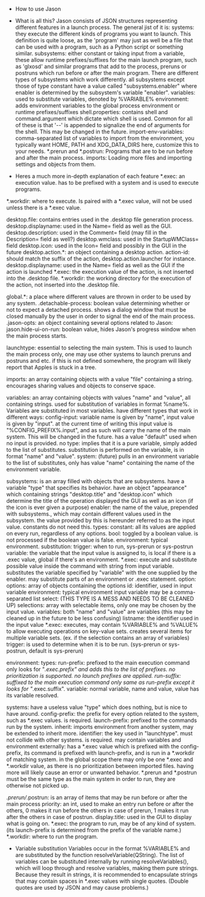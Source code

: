 - How to use Jason

 - What is all this?
 Jason consists of JSON structures representing different features in a launch process. The general jist of it is:
systems: they execute the different kinds of programs you want to launch. This definition is quite loose, as the 'program' may just as well be a file that can be used with a program, such as a Python script or something similar.
subsystems:
    either constant or taking input from a variable, these allow runtime prefixes/suffixes for the main launch program, such as 'glxosd' and similar programs that add to the process, preruns or postruns which run before or after the main program. There are different types of subsystems which work differently.
    all subsystems except those of type constant have a value called "subsystems.enabler" where enabler is determined by the subsystem's variable "enabler".
variables: used to substitute variables, denoted by %VARIABLE%
environment: adds environment variables to the global process environment or runtime prefixes/suffixes
shell.properties: contains shell and command.argument which dictate which shell is used. Common for all of these is that '--' is appended to signalize the end of arguments for the shell. This may be changed in the future.
    import-env-variables: comma-separated list of variables to import from the environment, you typically want HOME, PATH and XDG_DATA_DIRS here, customize this to your needs.
*.prerun and *.postrun: Programs that are to be run before and after the main process.
imports: Loading more files and importing settings and objects from them.

 - Heres a much more in-depth explanation of each feature
*.exec: an execution value. has to be prefixed with a system and is used to execute programs.

*.workdir: where to execute. Is paired with a *.exec value, will not be used unless there is a *.exec value.

desktop.file: contains entries used in the .desktop file generation process.
    desktop.displayname: used in the Name= field as well as the GUI.
    desktop.description: used in the Comment= field (may fill in the Description= field as well?)
    desktop.wmclass: used in the StartupWMClass= field
    desktop.icon: used in the Icon= field and possibly in the GUI in the future
    desktop.action.*: an object containing a desktop action.
	action-id: should match the suffix of the action, desktop.action.launcher for instance.
	desktop.displayname: used in the Name= field as well as the GUI if the action is launched
	*.exec: the execution value of the action, is not inserted into the .desktop file.
	*.workdir: the working directory for the execution of the action, not inserted into the .desktop file.

global.*: a place where different values are thrown in order to be used by any system.
    .detachable-process: boolean value determining whether or not to expect a detached process. shows a dialog window that must be closed manually by the user in order to signal the end of the main process.
    .jason-opts: an object containing several options related to Jason:
        jason.hide-ui-on-run: boolean value, hides Jason's progress window when the main process starts.

launchtype: essential to selecting the main system. This is used to launch the main process only, one may use other systems to launch preruns and postruns and etc. if this is not defined somewhere, the program will likely report that Apples is stuck in a tree.


imports:
    an array containing objects with a value "file" containing a string.
    encourages sharing values and objects to conserve space.

variables:
    an array containing objects with values "name" and "value", all containing strings.
    used for substitution of variables in format %name%. Variables are substituted in most variables.
    have different types that work in different ways:
	config-input:
	    variable name is given by "name", input value is given by "input". at the current time of writing this input value is "%CONFIG_PREFIX%.input", and as such will carry the name of the main system. This will be changed in the future.
	    has a value "default" used when no input is provided.
	no type:
	    implies that it is a pure variable, simply added to the list of substitutes. substitution is performed on the variable, is in format "name" and "value".
	system: (future)
	    pulls in an environment variable to the list of substitutes, only has value "name" containing the name of the environment variable.

subsystems:
	is an array filled with objects that are subsystems.
    have a variable "type" that specifies its behavior.
    have an object "appearance" which containing strings "desktop.title" and "desktop.icon" which determine the title of the operation displayed the GUI as well as an icon (if the icon is ever given a purpose)
    enabler: the name of the value, prepended with subsystems., which may contain different values used in the subsystem. the value provided by this is hereunder referred to as the input value. constants do not need this.
    types:
		constant: all its values are applied on every run, regardless of any options.
		bool: toggled by a boolean value. is not processed if the boolean value is false.
			environment: typical environment.
		substitution:
			trigger: when to run, sys-prerun or sys-postrun
			variable: the variable that the input value is assigned to, is local if there is a .exec value, global if there's an environment.
			*.exec: execute and substitute possible value inside the command with string from input variable.
			substitutes the variable specified by "variable" with the one supplied by the enabler. may substitute parts of an environment or .exec statement.
		option:
			options: array of objects containing the options
				id: identifier, used in input variable
				environment: typical environment
			input variable may be a comma-separated list
		select: (THIS TYPE IS A MESS AND NEEDS TO BE CLEANED UP)
			selections: array with selectable items, only one may be chosen by the input value.
				variables:
					both "name" and "value" are variables (this may be cleaned up in the future to be less confusing)
				listname: the identifier used in the input value
			*.exec: executes, may contain %VARIABLE% and %VALUE% to allow executing operations on key-value sets. creates several items for multiple variable sets. (ex. if the selection contains an array of variables)
			trigger: is used to determine when it is to be run. (sys-prerun or sys-postrun, default is sys-prerun)

environment:
	types:
		run-prefix: prefixed to the main execution command only
			looks for "*.exec.prefix" and adds this to the list of prefixes. no prioritization is supported. no launch prefixes are applied.
		run-suffix: suffixed to the main execution command only
			same as run-prefix except it looks for "*.exec.suffix".
		variable: normal variable, name and value, value has its variable resolved.

systems:
    have a useless value "type" which does nothing, but is nice to have around.
    config-prefix: the prefix for every option related to the system, such as *.exec values. is required.
    launch-prefix: prefixed to the commands run by the system.
    inherit: imports environment from another system, may be extended to inherit more.
    identifier: the key used in "launchtype". must not collide with other systems. is required.
    may contain variables and environment
    externally:
    	has a *.exec value which is prefixed with the config-prefix, its command is prefixed with launch-prefix, and is run in a *.workdir of matching system.
    	in the global scope there may only be one *.exec and *.workdir value, as there is no prioritization between imported files. having more will likely cause an error or unwanted behavior.
    	*.prerun and *.postrun must be the same type as the main system in order to run, they are otherwise not picked up.

*.prerun/*.postrun: is an array of items that may be run before or after the main process
	priority: an int, used to make an entry run before or after the others, 0 makes it run before the others in case of prerun, 1 makes it run after the others in case of postrun.
	display.title: used in the GUI to display what is going on.
	*.exec: the program to run, may be of any kind of system. (its launch-prefix is determined from the prefix of the variable name.)
	*.workdir: where to run the program.

 - Variable substitution
 Variables occur in the format %VARIABLE% and are substituted by the function resolveVariable(QString). The list of variables can be substituted internally by running resolveVariables(), which will loop through and resolve variables, making them pure strings.
Because they result in strings, it is recommended to encapsulate strings that may contain spaces in *.exec values with single quotes. (Double quotes are used by JSON and may cause problems.)
